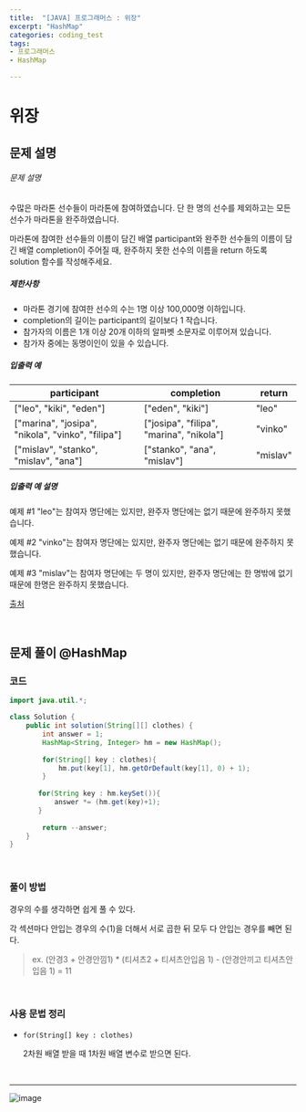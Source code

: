 ```yaml
---
title:  "[JAVA] 프로그래머스 : 위장"
excerpt: "HashMap"
categories: coding_test
tags: 
- 프로그래머스
- HashMap

---
```


# 위장

## 문제 설명

###### 문제 설명

수많은 마라톤 선수들이 마라톤에 참여하였습니다. 단 한 명의 선수를 제외하고는 모든 선수가 마라톤을 완주하였습니다.

마라톤에 참여한 선수들의 이름이 담긴 배열 participant와 완주한 선수들의 이름이 담긴 배열 completion이 주어질 때, 완주하지 못한 선수의 이름을 return 하도록 solution 함수를 작성해주세요.

##### 제한사항

- 마라톤 경기에 참여한 선수의 수는 1명 이상 100,000명 이하입니다.
- completion의 길이는 participant의 길이보다 1 작습니다.
- 참가자의 이름은 1개 이상 20개 이하의 알파벳 소문자로 이루어져 있습니다.
- 참가자 중에는 동명이인이 있을 수 있습니다.

##### 입출력 예

| participant                                       | completion                               | return   |
| ------------------------------------------------- | ---------------------------------------- | -------- |
| ["leo", "kiki", "eden"]                           | ["eden", "kiki"]                         | "leo"    |
| ["marina", "josipa", "nikola", "vinko", "filipa"] | ["josipa", "filipa", "marina", "nikola"] | "vinko"  |
| ["mislav", "stanko", "mislav", "ana"]             | ["stanko", "ana", "mislav"]              | "mislav" |

##### 입출력 예 설명

예제 #1
"leo"는 참여자 명단에는 있지만, 완주자 명단에는 없기 때문에 완주하지 못했습니다.

예제 #2
"vinko"는 참여자 명단에는 있지만, 완주자 명단에는 없기 때문에 완주하지 못했습니다.

예제 #3
"mislav"는 참여자 명단에는 두 명이 있지만, 완주자 명단에는 한 명밖에 없기 때문에 한명은 완주하지 못했습니다.

[출처](http://hsin.hr/coci/archive/2014_2015/contest2_tasks.pdf)

<br>

## 문제 풀이 @HashMap

### 코드

```java
import java.util.*;

class Solution {
    public int solution(String[][] clothes) {
        int answer = 1;
        HashMap<String, Integer> hm = new HashMap();
        
        for(String[] key : clothes){
            hm.put(key[1], hm.getOrDefault(key[1], 0) + 1);
        }
        
       for(String key : hm.keySet()){
           answer *= (hm.get(key)+1);
       }
        
        return --answer;
    }
}
```

<br>

### 풀이 방법

경우의 수를 생각하면 쉽게 풀 수 있다.

각 섹션마다 안입는 경우의 수(1)을 더해서 서로 곱한 뒤 모두 다 안입는 경우를 빼면 된다.

> ex. (안경3 +  안경안낌1) * (티셔츠2 + 티셔츠안입음 1) - (안경안끼고 티셔츠안입음 1) = 11

<br>

### 사용 문법 정리

+ `for(String[] key : clothes)`

  2차원 배열 받을 때 1차원 배열 변수로 받으면 된다.

<br>

---

![image](https://user-images.githubusercontent.com/37764581/159312703-0787cc9a-0e91-4a3a-90a6-bbf1d86670dc.png)

